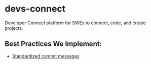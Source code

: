 # devs-connect
Developer Connect platform for SWEs to connect, code, and create projects.

## Best Practices We Implement:
- [Standardized commit messages](https://www.conventionalcommits.org/en/v1.0.0/)
